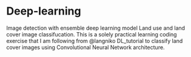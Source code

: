 # Deep-learning
Image detection with ensemble deep learning model
Land use and land cover image classifucation. This is a solely practical learning coding exercise that I am following from @langniko DL_tutorial to classify land cover images using Convolutional Neural Network architecture. 
